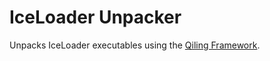# IceLoader Unpacker

Unpacks IceLoader executables using the [Qiling Framework](https://qiling.io/).